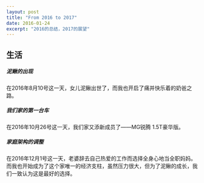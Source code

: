 ```yaml
---
layout: post
title: "From 2016 to 2017"
date: 2016-01-24
excerpt: "2016的总结，2017的展望"
---
```


## 生活

##### 泥鳅的出现
在2016年8月10号这一天，女儿泥鳅出世了，而我也开启了痛并快乐着的奶爸之路。

##### 我们家的第一台车
在2016年10月26号这一天，我们家又添新成员了——MG锐腾 1.5T豪华版。

##### 家庭架构的调整
在2016年12月1号这一天，老婆辞去自己热爱的工作而选择全身心地当全职妈妈。而我也开始成为了这个家唯一的经济支柱，虽然压力很大，但为了泥鳅的成长，我们一致认为这是最好的选择。
